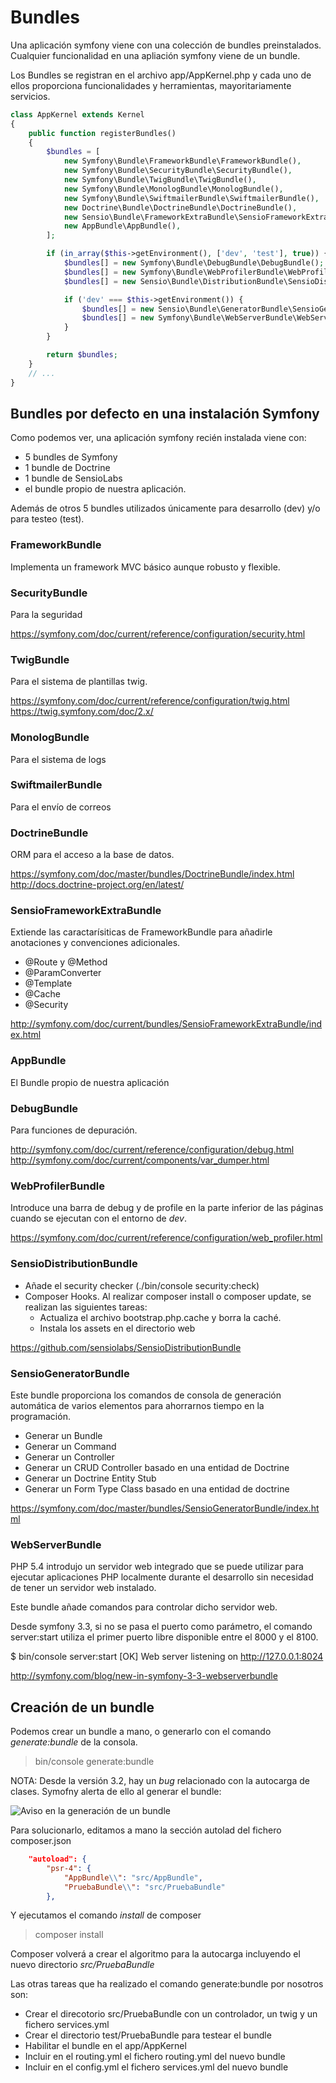 # Bundles

Una aplicación symfony viene con una colección de bundles preinstalados. 
Cualquier funcionalidad en una apliación symfony viene de un bundle.

Los Bundles se registran en el archivo app/AppKernel.php y cada uno de ellos 
proporciona funcionalidades y herramientas, mayoritariamente servicios.

```php
class AppKernel extends Kernel
{
    public function registerBundles()
    {
        $bundles = [
            new Symfony\Bundle\FrameworkBundle\FrameworkBundle(),
            new Symfony\Bundle\SecurityBundle\SecurityBundle(),
            new Symfony\Bundle\TwigBundle\TwigBundle(),
            new Symfony\Bundle\MonologBundle\MonologBundle(),
            new Symfony\Bundle\SwiftmailerBundle\SwiftmailerBundle(),
            new Doctrine\Bundle\DoctrineBundle\DoctrineBundle(),
            new Sensio\Bundle\FrameworkExtraBundle\SensioFrameworkExtraBundle(),
            new AppBundle\AppBundle(),
        ];

        if (in_array($this->getEnvironment(), ['dev', 'test'], true)) {
            $bundles[] = new Symfony\Bundle\DebugBundle\DebugBundle();
            $bundles[] = new Symfony\Bundle\WebProfilerBundle\WebProfilerBundle();
            $bundles[] = new Sensio\Bundle\DistributionBundle\SensioDistributionBundle();

            if ('dev' === $this->getEnvironment()) {
                $bundles[] = new Sensio\Bundle\GeneratorBundle\SensioGeneratorBundle();
                $bundles[] = new Symfony\Bundle\WebServerBundle\WebServerBundle();
            }
        }

        return $bundles;
    }
    // ...
}
```

## Bundles por defecto en una instalación Symfony

Como podemos ver, una aplicación symfony recién instalada viene con:

- 5 bundles de Symfony
- 1 bundle de Doctrine
- 1 bundle de SensioLabs
- el bundle propio de nuestra aplicación.

Además de otros 5 bundles utilizados únicamente para desarrollo (dev) y/o para testeo (test).


### FrameworkBundle

Implementa un framework MVC básico aunque robusto y flexible.


### SecurityBundle

Para la seguridad 

https://symfony.com/doc/current/reference/configuration/security.html


### TwigBundle

Para el sistema de plantillas twig. 

https://symfony.com/doc/current/reference/configuration/twig.html
https://twig.symfony.com/doc/2.x/


### MonologBundle

Para el sistema de logs


### SwiftmailerBundle

Para el envío de correos


### DoctrineBundle

ORM para el acceso a la base de datos.

https://symfony.com/doc/master/bundles/DoctrineBundle/index.html
http://docs.doctrine-project.org/en/latest/

### SensioFrameworkExtraBundle

Extiende las caractarísiticas de FrameworkBundle para añadirle anotaciones y convenciones adicionales.

- @Route y @Method
- @ParamConverter
- @Template
- @Cache
- @Security

http://symfony.com/doc/current/bundles/SensioFrameworkExtraBundle/index.html


### AppBundle

El Bundle propio de nuestra aplicación


### DebugBundle

Para funciones de depuración.

http://symfony.com/doc/current/reference/configuration/debug.html
http://symfony.com/doc/current/components/var_dumper.html


### WebProfilerBundle

Introduce una barra de debug y de profile en la parte inferior de las páginas cuando se ejecutan con el entorno de *dev*.

https://symfony.com/doc/current/reference/configuration/web_profiler.html


### SensioDistributionBundle

- Añade el security checker (./bin/console security:check)
- Composer Hooks. Al realizar composer install o composer update, se realizan las siguientes tareas:
  - Actualiza el archivo bootstrap.php.cache y borra la caché.
  - Instala los assets en el directorio web


https://github.com/sensiolabs/SensioDistributionBundle

### SensioGeneratorBundle

Este bundle proporciona los comandos de consola de generación automática de varios 
elementos para ahorrarnos tiempo en la programación.

- Generar un Bundle
- Generar un Command
- Generar un Controller
- Generar un CRUD Controller basado en una entidad de Doctrine
- Generar un Doctrine Entity Stub
- Generar un Form Type Class basado en una entidad de doctrine

https://symfony.com/doc/master/bundles/SensioGeneratorBundle/index.html

### WebServerBundle

PHP 5.4 introdujo un servidor web integrado que se puede utilizar para ejecutar 
aplicaciones PHP localmente durante el desarrollo sin necesidad de tener un servidor
web instalado.

Este bundle añade comandos para controlar dicho servidor web.

Desde symfony 3.3, si no se pasa el puerto como parámetro, el comando server:start 
utiliza el primer puerto libre disponible entre el 8000 y el 8100.

$ bin/console server:start
  [OK] Web server listening on http://127.0.0.1:8024

http://symfony.com/blog/new-in-symfony-3-3-webserverbundle


## Creación de un bundle

Podemos crear un bundle a mano, o generarlo con el comando *generate:bundle* de 
la consola.

> bin/console generate:bundle

NOTA: Desde la versión 3.2, hay un *bug* relacionado con la autocarga de clases.
Symofny alerta de ello al generar el bundle:

![Aviso en la generación de un bundle](img/generate_bundle_message.png "Imagen de aviso del bug")

Para solucionarlo, editamos a mano la sección autolad del fichero composer.json

```json
    "autoload": {
        "psr-4": {
            "AppBundle\\": "src/AppBundle",
            "PruebaBundle\\": "src/PruebaBundle"
        },
```

Y ejecutamos el comando *install* de composer

> composer install

Composer volverá a crear el algoritmo para la autocarga incluyendo el nuevo 
directorio *src/PruebaBundle*


Las otras tareas que ha realizado el comando generate:bundle por nosotros son:

- Crear el direcotorio src/PruebaBundle con un controlador, un twig y un fichero services.yml
- Crear el directorio test/PruebaBundle para testear el bundle
- Habilitar el bundle en el app/AppKernel
- Incluir en el routing.yml el fichero routing.yml del nuevo bundle
- Incluir en el config.yml el fichero services.yml del nuevo bundle

